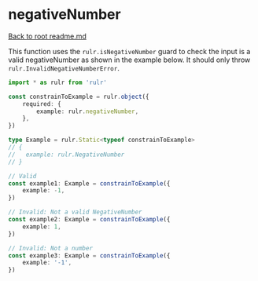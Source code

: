 # negativeNumber

[Back to root readme.md](../../../readme.md)

This function uses the `rulr.isNegativeNumber` guard to check the input is a valid negativeNumber as shown in the example below. It should only throw `rulr.InvalidNegativeNumberError`.

```ts
import * as rulr from 'rulr'

const constrainToExample = rulr.object({
	required: {
		example: rulr.negativeNumber,
	},
})

type Example = rulr.Static<typeof constrainToExample>
// {
//   example: rulr.NegativeNumber
// }

// Valid
const example1: Example = constrainToExample({
	example: -1,
})

// Invalid: Not a valid NegativeNumber
const example2: Example = constrainToExample({
	example: 1,
})

// Invalid: Not a number
const example3: Example = constrainToExample({
	example: '-1',
})
```
